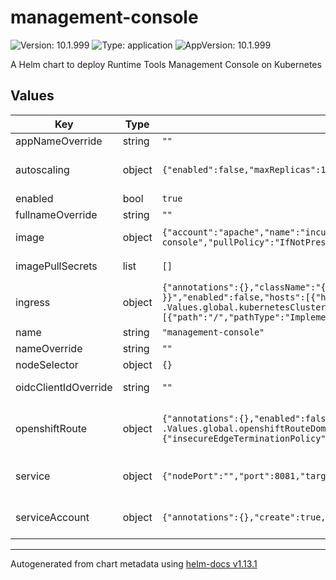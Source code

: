 <!--
   Licensed to the Apache Software Foundation (ASF) under one
   or more contributor license agreements.  See the NOTICE file
   distributed with this work for additional information
   regarding copyright ownership.  The ASF licenses this file
   to you under the Apache License, Version 2.0 (the
   "License"); you may not use this file except in compliance
   with the License.  You may obtain a copy of the License at
     http://www.apache.org/licenses/LICENSE-2.0
   Unless required by applicable law or agreed to in writing,
   software distributed under the License is distributed on an
   "AS IS" BASIS, WITHOUT WARRANTIES OR CONDITIONS OF ANY
   KIND, either express or implied.  See the License for the
   specific language governing permissions and limitations
   under the License.
-->

# management-console

![Version: 10.1.999](https://img.shields.io/badge/Version-10.1.999-informational?style=flat-square) ![Type: application](https://img.shields.io/badge/Type-application-informational?style=flat-square) ![AppVersion: 10.1.999](https://img.shields.io/badge/AppVersion-10.1.999-informational?style=flat-square)

A Helm chart to deploy Runtime Tools Management Console on Kubernetes

## Values

| Key                  | Type   | Default                                                                                                                                                                                                                                                 | Description                                                                                                                                      |
| -------------------- | ------ | ------------------------------------------------------------------------------------------------------------------------------------------------------------------------------------------------------------------------------------------------------- | ------------------------------------------------------------------------------------------------------------------------------------------------ |
| appNameOverride      | string | `""`                                                                                                                                                                                                                                                    | Overrides the deployed application name                                                                                                          |
| autoscaling          | object | `{"enabled":false,"maxReplicas":100,"minReplicas":1,"targetCPUUtilizationPercentage":80}`                                                                                                                                                               | Management Console HorizontalPodAutoscaler configuration (https://kubernetes.io/docs/tasks/run-application/horizontal-pod-autoscale/)            |
| enabled              | bool   | `true`                                                                                                                                                                                                                                                  | Enable or disable Management Console installation                                                                                                |
| fullnameOverride     | string | `""`                                                                                                                                                                                                                                                    | Overrides charts full name                                                                                                                       |
| image                | object | `{"account":"apache","name":"incubator-kie-kogito-management-console","pullPolicy":"IfNotPresent","registry":"docker.io","tag":"main"}`                                                                                                                 | Image source configuration for the Management Console image                                                                                      |
| imagePullSecrets     | list   | `[]`                                                                                                                                                                                                                                                    | Pull secrets used when pulling Management Console image                                                                                          |
| ingress              | object | `{"annotations":{},"className":"{{ .Values.global.kubernetesIngressClass }}","enabled":false,"hosts":[{"host":"management-console.{{ .Values.global.kubernetesClusterDomain }}","paths":[{"path":"/","pathType":"ImplementationSpecific"}]}],"tls":[]}` | Management Console Ingress configuration (https://kubernetes.io/docs/concepts/services-networking/ingress/)                                      |
| name                 | string | `"management-console"`                                                                                                                                                                                                                                  | Component name                                                                                                                                   |
| nameOverride         | string | `""`                                                                                                                                                                                                                                                    | Overrides charts name                                                                                                                            |
| nodeSelector         | object | `{}`                                                                                                                                                                                                                                                    |                                                                                                                                                  |
| oidcClientIdOverride | string | `""`                                                                                                                                                                                                                                                    | Overrides the OIDC Client ID used by the Management Console                                                                                      |
| openshiftRoute       | object | `{"annotations":{},"enabled":false,"host":"management-console.{{ .Values.global.openshiftRouteDomain }}","tls":{"insecureEdgeTerminationPolicy":"None","termination":"edge"}}`                                                                          | Management Console OpenShift Route configuration (https://docs.openshift.com/container-platform/4.14/networking/routes/route-configuration.html) |
| service              | object | `{"nodePort":"","port":8081,"targetPort":8080,"type":"ClusterIP"}`                                                                                                                                                                                      | Management Console Service configuration (https://kubernetes.io/docs/concepts/services-networking/service/)                                      |
| serviceAccount       | object | `{"annotations":{},"create":true,"name":""}`                                                                                                                                                                                                            | Management Console ServiceAccount configuration (https://kubernetes.io/docs/concepts/security/service-accounts/)                                 |

---

Autogenerated from chart metadata using [helm-docs v1.13.1](https://github.com/norwoodj/helm-docs/releases/v1.13.1)
